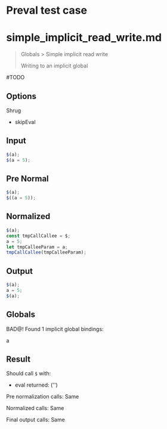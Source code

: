 # Preval test case

# simple_implicit_read_write.md

> Globals > Simple implicit read write
>
> Writing to an implicit global

#TODO

## Options

Shrug

- skipEval

## Input

`````js filename=intro
$(a);
$(a = 5);
`````

## Pre Normal

`````js filename=intro
$(a);
$((a = 5));
`````

## Normalized

`````js filename=intro
$(a);
const tmpCallCallee = $;
a = 5;
let tmpCalleeParam = a;
tmpCallCallee(tmpCalleeParam);
`````

## Output

`````js filename=intro
$(a);
a = 5;
$(a);
`````

## Globals

BAD@! Found 1 implicit global bindings:

a

## Result

Should call `$` with:
 - eval returned: ('<skipped by option>')

Pre normalization calls: Same

Normalized calls: Same

Final output calls: Same
